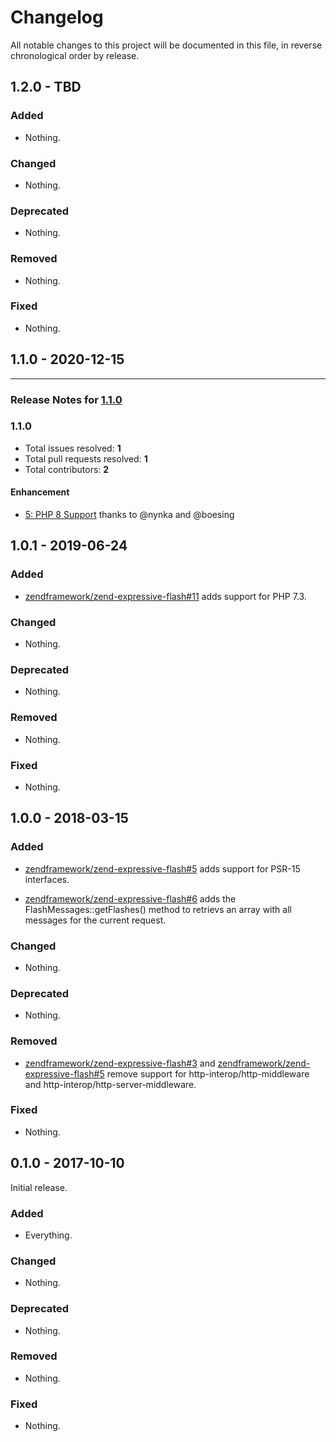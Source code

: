 # Changelog

All notable changes to this project will be documented in this file, in reverse chronological order by release.

## 1.2.0 - TBD

### Added

- Nothing.

### Changed

- Nothing.

### Deprecated

- Nothing.

### Removed

- Nothing.

### Fixed

- Nothing.

## 1.1.0 - 2020-12-15


-----

### Release Notes for [1.1.0](https://github.com/mezzio/mezzio-flash/milestone/1)



### 1.1.0

- Total issues resolved: **1**
- Total pull requests resolved: **1**
- Total contributors: **2**

#### Enhancement

 - [5: PHP 8 Support](https://github.com/mezzio/mezzio-flash/pull/5) thanks to @nynka and @boesing

## 1.0.1 - 2019-06-24

### Added

- [zendframework/zend-expressive-flash#11](https://github.com/zendframework/zend-expressive-flash/pull/11) adds support for PHP 7.3.

### Changed

- Nothing.

### Deprecated

- Nothing.

### Removed

- Nothing.

### Fixed

- Nothing.

## 1.0.0 - 2018-03-15

### Added

- [zendframework/zend-expressive-flash#5](https://github.com/zendframework/zend-expressive-flash/pull/5) adds
  support for PSR-15 interfaces.

- [zendframework/zend-expressive-flash#6](https://github.com/zendframework/zend-expressive-flash/pull/6) adds
  the FlashMessages::getFlashes() method to retrievs an array with all
  messages for the current request.

### Changed

- Nothing.

### Deprecated

- Nothing.

### Removed

- [zendframework/zend-expressive-flash#3](https://github.com/zendframework/zend-expressive-flash/pull/3) and
  [zendframework/zend-expressive-flash#5](https://github.com/zendframework/zend-expressive-flash/pull/5) remove
  support for http-interop/http-middleware and
  http-interop/http-server-middleware.

### Fixed

- Nothing.

## 0.1.0 - 2017-10-10

Initial release.

### Added

- Everything.

### Changed

- Nothing.

### Deprecated

- Nothing.

### Removed

- Nothing.

### Fixed

- Nothing.

